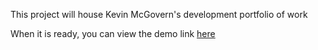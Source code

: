 This project will house Kevin McGovern's development portfolio of work

When it is ready, you can view the demo link [here](https://mcgovey.github.io/portfolio-next/)
